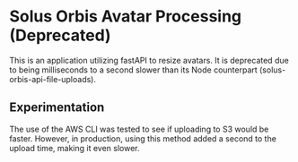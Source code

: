 # Solus Orbis Avatar Processing (Deprecated)

This is an application utilizing fastAPI to resize avatars. It is deprecated due to being milliseconds to a second slower than its Node counterpart (solus-orbis-api-file-uploads).

## Experimentation

The use of the AWS CLI was tested to see if uploading to S3 would be faster. However, in production, using this method added a second to the upload time, making it even slower.
